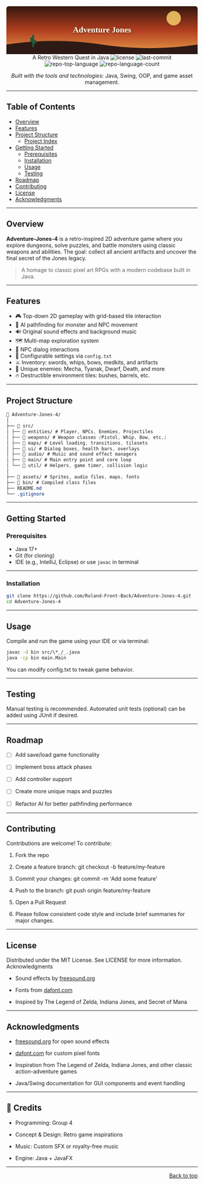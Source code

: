 <div id="top">

<!-- HEADER STYLE: WILD WEST BANNER -->
<div align="center">
<svg xmlns="http://www.w3.org/2000/svg" viewBox="0 0 800 200">
	<defs>
		 <linearGradient id="desert" x1="0" y1="0" x2="0" y2="1">
            <stop offset="0%" stop-color="#33170d" />
            <stop offset="50%" stop-color="#b13d1f" />
            <stop offset="100%" stop-color="#e89c4a" />
        </linearGradient>
		<filter id="shadow">
            <feDropShadow dx="2" dy="2" stdDeviation="4" flood-opacity="0.6" />
        </filter>
	</defs>
     <!-- Background -->
  <rect width="100%" height="100%" fill="url(#desert)" rx="10" />
    <!-- Horizon silhouette -->
  <path d="M0,160 Q200,130 400,160 T800,160 L800,200 L0,200 Z" fill="#2e1a14" />
      <!-- Cactus -->
  <g transform="translate(100,100)">
    <rect x="8" y="20" width="8" height="50" fill="#1d5b3f" />
    <rect x="0" y="30" width="8" height="20" fill="#1d5b3f" />
    <rect x="16" y="40" width="8" height="15" fill="#1d5b3f" />
  </g>
  <!-- Sun -->
  <circle cx="700" cy="50" r="30" fill="#fdd76e" opacity="0.8" />
	 <!-- Title -->
  <text x="400" y="110" font-family="'Georgia', serif" font-size="34" font-weight="bold" text-anchor="middle" fill="#fffbe6" filter="url(#shadow)">
    Adventure Jones
  </text>
  <br>
	<text x="400" y="145" font-family="'Georgia', serif" font-size="26" text-anchor="middle" fill="rgba(255,255,255,0.85)">
    A Retro Western Quest in Java
  </text>
</svg>

<!-- BADGES -->
<img src="https://img.shields.io/github/license/roland-front-back/Adventure-Jones-4?style=plastic&logo=opensourceinitiative&logoColor=white&color=43a047" alt="license">
<img src="https://img.shields.io/github/last-commit/roland-front-back/Adventure-Jones-4?style=plastic&logo=git&logoColor=white&color=43a047" alt="last-commit">
<img src="https://img.shields.io/github/languages/top/roland-front-back/Adventure-Jones-4?style=plastic&color=43a047" alt="repo-top-language">
<img src="https://img.shields.io/github/languages/count/roland-front-back/Adventure-Jones-4?style=plastic&color=43a047" alt="repo-language-count">

<em>Built with the tools and technologies:</em> Java, Swing, OOP, and game asset management.

</div>

---

## Table of Contents

- [Overview](#overview)
- [Features](#features)
- [Project Structure](#project-structure)
  - [Project Index](#project-index)
- [Getting Started](#getting-started)
  - [Prerequisites](#prerequisites)
  - [Installation](#installation)
  - [Usage](#usage)
  - [Testing](#testing)
- [Roadmap](#roadmap)
- [Contributing](#contributing)
- [License](#license)
- [Acknowledgments](#acknowledgments)

---

## Overview

**Adventure-Jones-4** is a retro-inspired 2D adventure game where you explore dungeons, solve puzzles, and battle monsters using classic weapons and abilities. The goal: collect all ancient artifacts and uncover the final secret of the Jones legacy.

> A homage to classic pixel art RPGs with a modern codebase built in Java.

---

## Features

- 🎮 Top-down 2D gameplay with grid-based tile interaction
- 🧠 AI pathfinding for monster and NPC movement
- 🔊 Original sound effects and background music
- 🗺️ Multi-map exploration system
- 💬 NPC dialog interactions
- 🧰 Configurable settings via `config.txt`
- ⚔️ Inventory: swords, whips, bows, medkits, and artifacts
- 🧟 Unique enemies: Mecha, Tyanak, Dwarf, Death, and more
- 🔥 Destructible environment tiles: bushes, barrels, etc.

---

## Project Structure

```css
📁 Adventure-Jones-4/
│
├── 📁 src/
│ ├── 📁 entities/ # Player, NPCs, Enemies, Projectiles
│ ├── 📁 weapons/ # Weapon classes (Pistol, Whip, Bow, etc.)
│ ├── 📁 maps/ # Level loading, transitions, tilesets
│ ├── 📁 ui/ # Dialog boxes, health bars, overlays
│ ├── 📁 audio/ # Music and sound effect managers
│ ├── 📁 main/ # Main entry point and core loop
│ └── 📁 util/ # Helpers, game timer, collision logic
│
├── 📁 assets/ # Sprites, audio files, maps, fonts
├── 📁 bin/ # Compiled class files
├── README.md
└── .gitignore
```

---

## Getting Started

### Prerequisites

- Java 17+
- Git (for cloning)
- IDE (e.g., IntelliJ, Eclipse) or use `javac` in terminal

---

### Installation

```bash
git clone https://github.com/Roland-Front-Back/Adventure-Jones-4.git
cd Adventure-Jones-4
```

---

## Usage

Compile and run the game using your IDE or via terminal:

```bash
javac -d bin src/\*_/_.java
java -cp bin main.Main
```

You can modify config.txt to tweak game behavior.

---

## Testing

Manual testing is recommended. Automated unit tests (optional) can be added using JUnit if desired.

---

## Roadmap

- [ ] Add save/load game functionality

- [ ] Implement boss attack phases

- [ ] Add controller support

- [ ] Create more unique maps and puzzles

- [ ] Refactor AI for better pathfinding performance

---

## Contributing

Contributions are welcome! To contribute:

1. Fork the repo

2. Create a feature branch: git checkout -b feature/my-feature

3. Commit your changes: git commit -m 'Add some feature'

4. Push to the branch: git push origin feature/my-feature

5. Open a Pull Request

6. Please follow consistent code style and include brief summaries for major changes.

---

## License

Distributed under the MIT License.
See LICENSE for more information.
Acknowledgments

- Sound effects by <a href="https://freesound.org">freesound.org</a>

- Fonts from <a href="https://www.dafont.com">dafont.com</a>

- Inspired by The Legend of Zelda, Indiana Jones, and Secret of Mana

---

## Acknowledgments

- <a href="https://freesound.org">freesound.org</a> for open sound effects

- <a href="https://www.dafont.com">dafont.com</a> for custom pixel fonts

- Inspiration from The Legend of Zelda, Indiana Jones, and other classic action-adventure games

- Java/Swing documentation for GUI components and event handling

---

## 🧠 Credits

- Programming: Group 4

- Concept & Design: Retro game inspirations

- Music: Custom SFX or royalty-free music

- Engine: Java + JavaFX

---

<div align="right"><a href="#top">Back to top</a></div>

</div>
